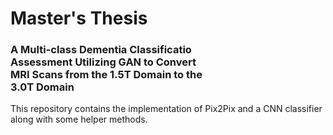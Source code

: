 # Master's Thesis
### A Multi-class Dementia Classificatio <br/> Assessment Utilizing GAN to Convert <br/> MRI Scans from the 1.5T Domain to the <br/> 3.0T Domain

This repository contains the implementation of Pix2Pix and a CNN classifier along with some helper methods.
